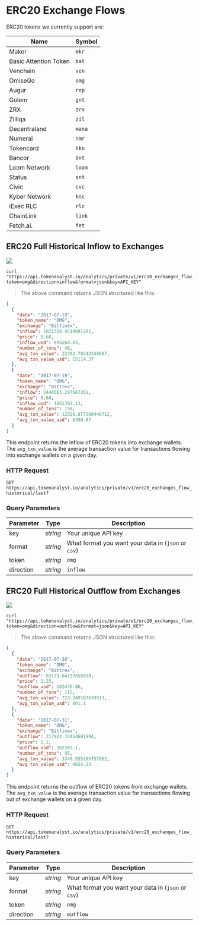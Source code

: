 # ERC20 Exchange Flows

ERC20 tokens we currently support are:

| Name                  | Symbol |
| --------------------- | ------ |
| Maker                 | `mkr`  |
| Basic Attention Token | `bat`  |
| Venchain              | `ven`  |
| OmiseGo               | `omg`  |
| Augur                 | `rep`  |
| Golem                 | `gnt`  |
| ZRX                   | `zrx`  |
| Zilliqa               | `zil`  |
| Decentraland          | `mana` |
| Numerai               | `nmr`  |
| Tokencard             | `tkn`  |
| Bancor                | `bnt`  |
| Loom Network          | `loom` |
| Status                | `snt`  |
| Civic                 | `cvc`  |
| Kyber Network         | `knc`  |
| iExec RLC             | `rlc`  |
| ChainLink             | `link` |
| Fetch.ai.             | `fet`  |

## ERC20 Full Historical Inflow to Exchanges

<img src="https://img.shields.io/badge/Tier-Professional-black.svg"/>

```shell
curl "https://api.tokenanalyst.io/analytics/private/v1/erc20_exchanges_flow_historical/last?token=omg&direction=inflow&format=json&key=API_KEY"
```

> The above command returns JSON structured like this:

```json
[
  {
    "date": "2017-07-19",
    "token_name": "OMG",
    "exchange": "Bitfinex",
    "inflow": 1021328.4514801201,
    "price": 0.68,
    "inflow_usd": 695260.83,
    "number_of_txns": 46,
    "avg_txn_value": 22202.79242348087,
    "avg_txn_value_usd": 15114.37
  },
  {
    "date": "2017-07-19",
    "token_name": "OMG",
    "exchange": "Bittrex",
    "inflow": 2440563.297567261,
    "price": 0.68,
    "inflow_usd": 1661393.13,
    "number_of_txns": 198,
    "avg_txn_value": 12326.077260440712,
    "avg_txn_value_usd": 8390.87
  }
]
```

This endpoint returns the inflow of ERC20 tokens into exchange wallets. The `avg_txn_value` is the average transaction value for transactions flowing into exchange wallets on a given day.

### HTTP Request

`GET https://api.tokenanalyst.io/analytics/private/v1/erc20_exchanges_flow_historical/last?`

### Query Parameters

| Parameter | Type     | Description                                         |
| --------- | -------- | --------------------------------------------------- |
| key       | _string_ | Your unique API key                                 |
| format    | _string_ | What format you want your data in (`json` or `csv`) |
| token     | _string_ | `omg`                                               |
| direction | _string_ | `inflow`                                            |

## ERC20 Full Historical Outflow from Exchanges

<img src="https://img.shields.io/badge/Tier-Professional-black.svg"/>

```shell
curl "https://api.tokenanalyst.io/analytics/private/v1/erc20_exchanges_flow_historical/last?token=omg&direction=outflow&format=json&key=API_KEY"
```

> The above command returns JSON structured like this:

```json
[
  {
    "date": "2017-07-30",
    "token_name": "OMG",
    "exchange": "Bittrex",
    "outflow": 83173.64737858999,
    "price": 1.23,
    "outflow_usd": 102476.86,
    "number_of_txns": 115,
    "avg_txn_value": 723.249107639913,
    "avg_txn_value_usd": 891.1
  },
  {
    "date": "2017-07-31",
    "token_name": "OMG",
    "exchange": "Bitfinex",
    "outflow": 317922.74454691994,
    "price": 1.2,
    "outflow_usd": 382302.1,
    "number_of_txns": 95,
    "avg_txn_value": 3346.555205757052,
    "avg_txn_value_usd": 4024.23
  }
]
```

This endpoint returns the outflow of ERC20 tokens from exchange wallets. The `avg_txn_value` is the average transaction value for transactions flowing out of exchange wallets on a given day.

### HTTP Request

`GET https://api.tokenanalyst.io/analytics/private/v1/erc20_exchanges_flow_historical/last?`

### Query Parameters

| Parameter | Type     | Description                                         |
| --------- | -------- | --------------------------------------------------- |
| key       | _string_ | Your unique API key                                 |
| format    | _string_ | What format you want your data in (`json` or `csv`) |
| token     | _string_ | `omg`                                               |
| direction | _string_ | `outflow`                                           |
